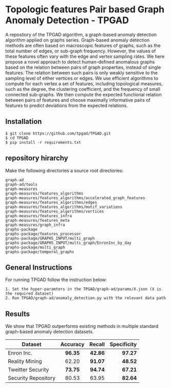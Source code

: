 # Topologic features Pair based Graph Anomaly Detection - TPGAD
A repostiory of the TPGAD algorithm, a graph-based anomaly detection algorithm applied on graphs series. 
Graph-based anomaly detection methods are often based on macroscopic features of graphs, such as the total number of edges, or sub-graph frequency. However, the values of these features often vary with the edge and vertex sampling rates. We here propose a novel approach to detect human-defined anomalous graphs based on the relation between pairs of graph properties, instead of single features. The relation between such pairs is only weakly sensitive to the sampling level of either vertices or edges.
We use efficient algorithms to compute for each vertex a set of features, including topological measures, such as the degree, the clustering coefficient, and the frequency of small connected sub-graphs. We then compute the expected functional relation between pairs of features and choose maximally informative pairs of features to predict deviations from the expected relations.



## Installation
```
$ git clone https://github.com/tpgad/TPGAD.git
$ cd TPGAD
$ pip install -r requirements.txt
```

## repository hirarchy
Make the following directories a source root directories:
```
graph-ad
graph-ad/tools
graph-measures
graph-measures/features_algorithms
graph-measures/features_algorithms/accelerated_graph_features
graph-measures/features_algorithms/edges
graph-measures/features_algorithms/motif_variations
graph-measures/features_algorithms/vertices
graph-measures/features_infra
graph-measures/features_meta
graph-measures/graph_infra
graphs-package
graphs-package/features_processor
graphs-package/GRAPHS_INPUT/multi_graph
graphs-package/GRAPHS_INPUT/multi_graph/EnronInc_by_day
graphs-package/multi_graph
graphs-package/temporal_graphs
```
## General Instructions
For running TPGAD follow the instruction below:
```
1. Set the hyper-paramters in the TPGAD/graph-ad/params/X.json (X is the required dataset)
2. Run TPGAD/graph-ad/anomaly_detection.py with the relevant data path
```

## Results
We show that TPGAD outperforms existing methods in multiple standard graph-based anomaly detection datasets.

|    Dataset         | Accuracy      | Recall  | Specificity  |
| -------------      |:-------------:| -----:|-----:|
| Enron Inc.         | **96.35**     |**42.86**|**97.27**|
| Reality Mining     | 62.20           |  **91.07**  |**48.52**|
| Tweitter Security  | **73.75**           |  **94.74**  |**67.21**|
| Security Repository| 80.53       |  63.95  |**82.64**|

